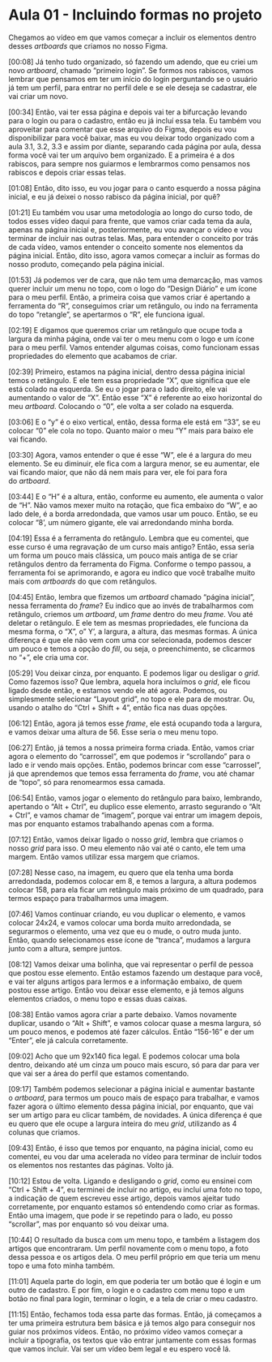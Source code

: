 # Aula 01 - Incluindo formas no projeto

Chegamos ao vídeo em que vamos começar a incluir os elementos dentro desses *artboards* que criamos no nosso Figma.

[00:08] Já tenho tudo organizado, só fazendo um adendo, que eu criei um novo *artboard*, chamado “primeiro login”. Se formos nos rabiscos, vamos lembrar que pensamos em ter um início do login perguntando se o usuário já tem um perfil, para entrar no perfil dele e se ele deseja se cadastrar, ele vai criar um novo.

[00:34] Então, vai ter essa página e depois vai ter a bifurcação levando para o login ou para o cadastro, então eu já incluí essa tela. Eu também vou aproveitar para comentar que esse arquivo do Figma, depois eu vou disponibilizar para você baixar, mas eu vou deixar todo organizado com a aula 3.1, 3.2, 3.3 e assim por diante, separando cada página por aula, dessa forma você vai ter um arquivo bem organizado. E a primeira é a dos rabiscos, para sempre nos guiarmos e lembrarmos como pensamos nos rabiscos e depois criar essas telas.

[01:08] Então, dito isso, eu vou jogar para o canto esquerdo a nossa página inicial, e eu já deixei o nosso rabisco da página inicial, por quê?

[01:21] Eu também vou usar uma metodologia ao longo do curso todo, de todos esses vídeo daqui para frente, que vamos criar cada tema da aula, apenas na página inicial e, posteriormente, eu vou avançar o vídeo e vou terminar de incluir nas outras telas. Mas, para entender o conceito por trás de cada vídeo, vamos entender o conceito somente nos elementos da página inicial. Então, dito isso, agora vamos começar a incluir as formas do nosso produto, começando pela página inicial.

[01:53] Já podemos ver de cara, que não tem uma demarcação, mas vamos querer incluir um menu no topo, com o logo do “Design Diário” e um ícone para o meu perfil. Então, a primeira coisa que vamos criar é apertando a ferramenta do “R”, conseguimos criar um retângulo, ou indo na ferramenta do topo “retangle”, se apertarmos o “R”, ele funciona igual.

[02:19] E digamos que queremos criar um retângulo que ocupe toda a largura da minha página, onde vai ter o meu menu com o logo e um ícone para o meu perfil. Vamos entender algumas coisas, como funcionam essas propriedades do elemento que acabamos de criar.

[02:39] Primeiro, estamos na página inicial, dentro dessa página inicial temos o retângulo. E ele tem essa propriedade “X”, que significa que ele está colado na esquerda. Se eu o jogar para o lado direito, ele vai aumentando o valor de “X”. Então esse “X” é referente ao eixo horizontal do meu *artboard*. Colocando o “0”, ele volta a ser colado na esquerda.

[03:06] E o “y” é o eixo vertical, então, dessa forma ele está em “33”, se eu colocar “0” ele cola no topo. Quanto maior o meu “Y” mais para baixo ele vai ficando.

[03:30] Agora, vamos entender o que é esse “W”, ele é a largura do meu elemento. Se eu diminuir, ele fica com a largura menor, se eu aumentar, ele vai ficando maior, que não dá nem mais para ver, ele foi para fora do *artboard*.

[03:44] E o “H” é a altura, então, conforme eu aumento, ele aumenta o valor de “H”. Não vamos mexer muito na rotação, que fica embaixo do “W”, e ao lado dele, é a borda arredondada, que vamos usar um pouco. Então, se eu colocar “8’, um número gigante, ele vai arredondando minha borda.

[04:19] Essa é a ferramenta do retângulo. Lembra que eu comentei, que esse curso é uma regravação de um curso mais antigo? Então, essa seria um forma um pouco mais clássica, um pouco mais antiga de se criar retângulos dentro da ferramenta do Figma. Conforme o tempo passou, a ferramenta foi se aprimorando, e agora eu indico que você trabalhe muito mais com *artboards* do que com retângulos.

[04:45] Então, lembra que fizemos um *artboard* chamado “página inicial”, nessa ferramenta do *frame*? Eu indico que ao invés de trabalharmos com retângulo, criemos um *artboard*, um *frame* dentro do meu *frame*. Vou até deletar o retângulo. E ele tem as mesmas propriedades, ele funciona da mesma forma, o “X”, o” Y’, a largura, a altura, das mesmas formas. A única diferença é que ele não vem com uma cor selecionada, podemos descer um pouco e temos a opção do *fill*, ou seja, o preenchimento, se clicarmos no “+”, ele cria uma cor.

[05:29] Vou deixar cinza, por enquanto. E podemos ligar ou desligar o *grid*. Como fazemos isso? Que lembra, aquela hora incluímos o *grid*, ele ficou ligado desde então, e estamos vendo ele até agora. Podemos, ou simplesmente selecionar “Layout grid”, no topo e ele para de mostrar. Ou, usando o atalho do “Ctrl + Shift + 4”, então fica nas duas opções.

[06:12] Então, agora já temos esse *frame*, ele está ocupando toda a largura, e vamos deixar uma altura de 56. Esse seria o meu menu topo.

[06:27] Então, já temos a nossa primeira forma criada. Então, vamos criar agora o elemento do “carrossel”, em que podemos ir “scrollando” para o lado e ir vendo mais opções. Então, podemos brincar com esse “carrossel”, já que aprendemos que temos essa ferramenta do *frame*, vou até chamar de “topo”, só para renomearmos essa camada.

[06:54] Então, vamos jogar o elemento do retângulo para baixo, lembrando, apertando o “Alt + Ctrl”, eu duplico esse elemento, arrasto segurando o “Alt + Ctrl”, e vamos chamar de “imagem”, porque vai entrar um imagem depois, mas por enquanto estamos trabalhando apenas com a forma.

[07:12] Então, vamos deixar ligado o nosso *grid*, lembra que criamos o nosso *grid* para isso. O meu elemento não vai até o canto, ele tem uma margem. Então vamos utilizar essa margem que criamos.

[07:28] Nesse caso, na imagem, eu quero que ela tenha uma borda arredondada, podemos colocar em 8, e temos a largura, a altura podemos colocar 158, para ela ficar um retângulo mais próximo de um quadrado, para termos espaço para trabalharmos uma imagem.

[07:46] Vamos continuar criando, eu vou duplicar o elemento, e vamos colocar 24x24, e vamos colocar uma borda muito arredondada, se segurarmos o elemento, uma vez que eu o mude, o outro muda junto. Então, quando selecionamos esse ícone de “tranca”, mudamos a largura junto com a altura, sempre juntos.

[08:12] Vamos deixar uma bolinha, que vai representar o perfil de pessoa que postou esse elemento. Então estamos fazendo um destaque para você, e vai ter alguns artigos para lermos e a informação embaixo, de quem postou esse artigo. Então vou deixar esse elemento, e já temos alguns elementos criados, o menu topo e essas duas caixas.

[08:38] Então vamos agora criar a parte debaixo. Vamos novamente duplicar, usando o “Alt + Shift”, e vamos colocar quase a mesma largura, só um pouco menos, e podemos até fazer cálculos. Então “156-16” e der um “Enter”, ele já calcula corretamente.

[09:02] Acho que um 92x140 fica legal. E podemos colocar uma bola dentro, deixando até um cinza um pouco mais escuro, só para dar para ver que vai ser a área do perfil que estamos comentando.

[09:17] Também podemos selecionar a página inicial e aumentar bastante o *artboard*, para termos um pouco mais de espaço para trabalhar, e vamos fazer agora o último elemento dessa página inicial, por enquanto, que vai ser um artigo para eu clicar também, de novidades. A única diferença é que eu quero que ele ocupe a largura inteira do meu *grid*, utilizando as 4 colunas que criamos.

[09:43] Então, é isso que temos por enquanto, na página inicial, como eu comentei, eu vou dar uma acelerada no vídeo para terminar de incluir todos os elementos nos restantes das páginas. Volto já.

[10:12] Estou de volta. Ligando e desligando o *grid*, como eu ensinei com “Ctrl + Shift + 4”, eu terminei de incluir no artigo, eu incluí uma foto no topo, a indicação de quem escreveu esse artigo, depois vamos ajeitar tudo corretamente, por enquanto estamos só entendendo como criar as formas. Então uma imagem, que pode ir se repetindo para o lado, eu posso “scrollar”, mas por enquanto só vou deixar uma.

[10:44] O resultado da busca com um menu topo, e também a listagem dos artigos que encontraram. Um perfil novamente com o menu topo, a foto dessa pessoa e os artigos dela. O meu perfil próprio em que teria um menu topo e uma foto minha também.

[11:01] Aquela parte do login, em que poderia ter um botão que é login e um outro de cadastro. E por fim, o login e o cadastro com menu topo e um botão no final para login, terminar o login, e a tela de criar o meu cadastro.

[11:15] Então, fechamos toda essa parte das formas. Então, já começamos a ter uma primeira estrutura bem básica e já temos algo para conseguir nos guiar nos próximos vídeos. Então, no próximo vídeo vamos começar a incluir a tipografia, os textos que vão entrar juntamente com essas formas que vamos incluir. Vai ser um vídeo bem legal e eu espero você lá.